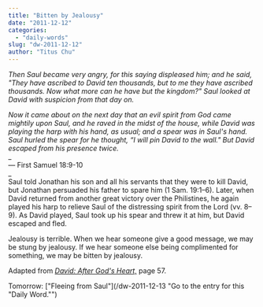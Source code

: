 ```yaml
---
title: "Bitten by Jealousy"
date: "2011-12-12"
categories: 
  - "daily-words"
slug: "dw-2011-12-12"
author: "Titus Chu"
---
```


_Then Saul became very angry, for this saying displeased him; and he said, "They have ascribed to David ten thousands, but to me they have ascribed thousands. Now what more can he have but the kingdom?" Saul looked at David with suspicion from that day on._

_Now it came about on the next day that an evil spirit from God came mightily upon Saul, and he raved in the midst of the house, while David was playing the harp with his hand, as usual; and a spear was in Saul's hand. Saul hurled the spear for he thought, “I will pin David to the wall." But David escaped from his presence twice._  
_  
— First Samuel 18:9-10  
_  
Saul told Jonathan his son and all his servants that they were to kill David, but Jonathan persuaded his father to spare him (1 Sam. 19:1–6). Later, when David returned from another great victory over the Philistines, he again played his harp to relieve Saul of the distressing spirit from the Lord (vv. 8–9). As David played, Saul took up his spear and threw it at him, but David escaped and fled.

Jealousy is terrible. When we hear someone give a good message, we may be stung by jealousy. If we hear someone else being complimented for something, we may be bitten by jealousy.

Adapted from _[David: After God's Heart,](/book-david "Go to the listing for this book.")_ page 57.

Tomorrow: ["Fleeing from Saul"](/dw-2011-12-13 "Go to the entry for this "Daily Word."")

